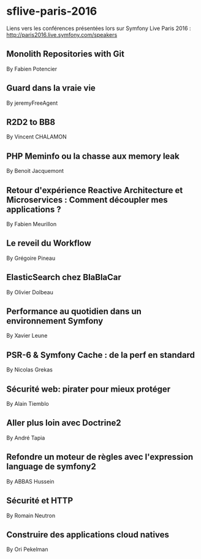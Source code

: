 # sflive-paris-2016

Liens vers les conférences présentées lors sur Symfony Live Paris 2016 : http://paris2016.live.symfony.com/speakers


## Monolith Repositories with Git

By Fabien Potencier

## Guard dans la vraie vie

By jeremyFreeAgent

## R2D2 to BB8

By Vincent CHALAMON

## PHP Meminfo ou la chasse aux memory leak

By Benoit Jacquemont

## Retour d'expérience Reactive Architecture et Microservices : Comment découpler mes applications ?

By Fabien Meurillon

## Le reveil du Workflow

By Grégoire Pineau

## ElasticSearch chez BlaBlaCar

By Olivier Dolbeau

## Performance au quotidien dans un environnement Symfony

By Xavier Leune

## PSR-6 & Symfony Cache : de la perf en standard

By Nicolas Grekas

## Sécurité web: pirater pour mieux protéger

By Alain Tiemblo

## Aller plus loin avec Doctrine2

By André Tapia

## Refondre un moteur de règles avec l'expression language de symfony2

By ABBAS Hussein

## Sécurité et HTTP

By Romain Neutron

## Construire des applications cloud natives

By Ori Pekelman
